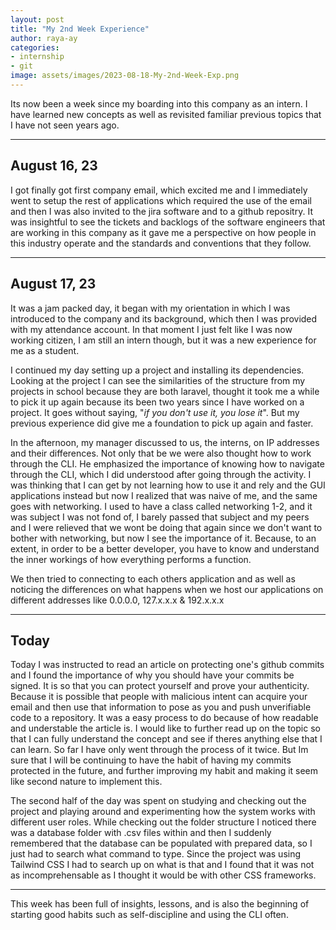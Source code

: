 ```yaml
---
layout: post
title: "My 2nd Week Experience"
author: raya-ay
categories: 
- internship
- git
image: assets/images/2023-08-18-My-2nd-Week-Exp.png
---
```


Its now been a week since my boarding into this company as an intern. I have learned new concepts as well as revisited familiar previous topics that I have not seen years ago.

---
## August 16, 23

I got finally got first company email, which excited me and I immediately went to setup the rest of applications which required the use of the email and then I was also invited to the jira software and to a github repositry. It was insightful to see the tickets and backlogs of the software engineers that are working in this company as it gave me a perspective on how people in this industry operate and the standards and conventions that they follow. 

---
## August 17, 23

It was a jam packed day, it began with my orientation in which I was introduced to the company and its background, which then I was provided with my attendance account. In that moment I just felt like I was now working citizen, I am still an intern though, but it was a new experience for me as a student.

I continued my day setting up a project and installing its dependencies. Looking at the project I can see the similarities of the structure from my projects in school because they are both laravel, thought it took me a while to pick it up again because its been two years since I have worked on a project. It goes without saying, "*if you don't use it, you lose it*". But my previous experience did give me a foundation to pick up again and faster. 

In the afternoon, my manager discussed to us, the interns, on IP addresses and their differences. Not only that be we were also thought how to work through the CLI. He emphasized the importance of knowing how to navigate through the CLI, which I did understood after going through the activity. I was thinking that I can get by not learning how to use it and rely and the GUI applications instead but now I realized that was naive of me, and the same goes with networking. I used to have a class called networking 1-2, and it was subject I was not fond of, I barely passed that subject and my peers and I were relieved that we wont be doing that again since we don't want to bother with networking, but now I see the importance of it. Because, to an extent, in order to be a better developer, you have to know and understand the inner workings of how everything performs a function. 

We then tried to connecting to each others application and as well as noticing the differences on what happens when we host our applications on different addresses like 0.0.0.0, 127.x.x.x & 192.x.x.x

--- 
## Today

Today I was instructed to read an article on protecting one's github commits and I found the importance of why you should have your commits be signed. It is so that you can protect yourself and prove your authenticity. Because it is possible that people with malicious intent can acquire your email and then use that information to pose as you and push unverifiable code to a repository. It was a easy process to do because of how readable and understable the article is. I would like to further read up on the topic so that I can fully understand the concept and see if theres anything else that I can learn. So far I have only went through the process of it twice. But Im sure that I will be continuing to have the habit of having my commits protected in the future, and further improving my habit and making it seem like second nature to implement this.

The second half of the day was spent on studying and checking out the project and playing around and experimenting how the system works with different user roles. While checking out the folder structure I noticed there was a database folder with .csv files within and then I suddenly remembered that the database can be populated with prepared data, so I just had to search what command to type. Since the project was using Tailwind CSS I had to search up on what is that and I found that it was not as incomprehensable as I thought it would be with other CSS frameworks.

---

This week has been full of insights, lessons, and is also the beginning of starting good habits such as self-discipline and using the CLI often.